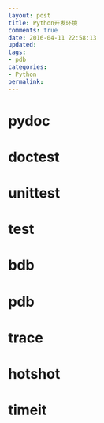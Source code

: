 ```yaml
---
layout: post
title: Python开发环境
comments: true
date: 2016-04-11 22:58:13
updated:
tags:
- pdb
categories:
- Python
permalink:
---
```


# pydoc

# doctest

# unittest

# test

# bdb

# pdb

# trace

# hotshot

# timeit

